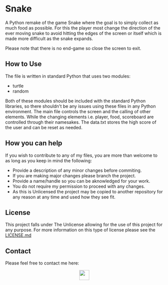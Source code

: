 # Snake

A Python remake of the game Snake where the goal is to simply collect as much food as possible. 
For this the player most change the direction of the ever moving snake to avoid hitting the edges of the screen or itself which is made more difficult as the snake expands.  

Please note that there is no end-game so close the screen to exit.

## How to Use

The file is written in standard Python that uses two modules: 
- turtle
- random

Both of these modules should be included with the standard Python libraries, so there shouldn't be any issues using these files in any Python environment.
The main file controls the screen and the calling of other elements. While the changing elements i.e. player, food, scoreboard are controlled through their namesakes.
The data.txt stores the high score of the user and can be reset as needed.

## How you can help

If you wish to contribute to any of my files, you are more than welcome to as long as you keep in mind the following:
 - Provide a description of any minor changes before commiting.
 - If you are making major changes please branch the project.
 - Provide a name/handle so you can be aknowledged for your work.
 - You do not require my permission to proceed with any changes.
 - As this is Unlicensed the project may be copied to another repository for any reason at any time and used how they see fit.

## License

This project falls under The Unlicense allowing for the use of this project for any purpose. For more information on this type of license please see the [LICENSE.md](https://github.com/alexhill-coder/python-coffee-machine/blob/master/LICENSE.md)

## Contact

Please feel free to contact me here:
<p align=center>
<a href="https://www.linkedin.com/in/alex-hill-webdeveloper">
<img src="https://img.shields.io/badge/-@alex hill webdeveloper-blue?style=for-the-badge&logo=Linkedin&logoColor=white&link=https://www.linkedin.com/in/alex-hill-webdeveloper/" height=32/>
</a>
</p>
